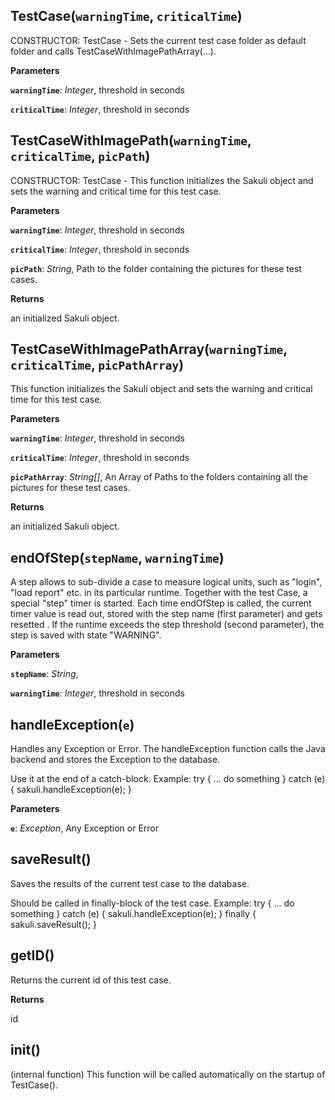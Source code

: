 TestCase(`warningTime`, `criticalTime`)
---------------------------------------
CONSTRUCTOR: TestCase - Sets the current test case folder as default folder and calls TestCaseWithImagePathArray(...).


**Parameters**

**`warningTime`**:  *Integer*,  threshold in seconds

**`criticalTime`**:  *Integer*,  threshold in seconds

TestCaseWithImagePath(`warningTime`, `criticalTime`, `picPath`)
---------------------------------------------------------------
CONSTRUCTOR: TestCase - This function initializes the Sakuli object and sets the warning and critical time for this test case.



**Parameters**

**`warningTime`**:  *Integer*,  threshold in seconds

**`criticalTime`**:  *Integer*,  threshold in seconds

**`picPath`**:  *String*,  Path to the folder containing the pictures for these test cases.

**Returns**

an initialized Sakuli object.

TestCaseWithImagePathArray(`warningTime`, `criticalTime`, `picPathArray`)
-------------------------------------------------------------------------
This function initializes the Sakuli object and sets the warning and critical time for this test case.



**Parameters**

**`warningTime`**:  *Integer*,  threshold in seconds

**`criticalTime`**:  *Integer*,  threshold in seconds

**`picPathArray`**:  *String[]*,  An Array of Paths to the folders containing all the pictures for these test cases.

**Returns**

an initialized Sakuli object.

endOfStep(`stepName`, `warningTime`)
------------------------------------
A step allows to sub-divide a case to measure logical units, such as "login", "load report" etc. in its particular runtime.
Together with the test Case, a special "step" timer is started. Each time endOfStep is called, the current timer value is read out,
stored with the step name (first parameter) and gets resetted . If the runtime exceeds the step threshold (second parameter), the step is saved with state "WARNING".


**Parameters**

**`stepName`**:  *String*,  


**`warningTime`**:  *Integer*,  threshold in seconds

handleException(`e`)
--------------------
Handles any Exception or Error. The handleException function calls the Java backend and stores the Exception to the database.

Use it at the end of a catch-block. Example:
try {
... do something
} catch (e) {
sakuli.handleException(e);
}



**Parameters**

**`e`**:  *Exception*,  Any Exception or Error

saveResult()
------------
Saves the results of the current test case to the database.

Should be called in finally-block of the test case. Example:
try {
... do something
} catch (e) {
sakuli.handleException(e);
} finally {
sakuli.saveResult();
}


getID()
-------
Returns the current id of this test case.


**Returns**

id

init()
------
(internal function)
This function will be called automatically on the startup of TestCase().


